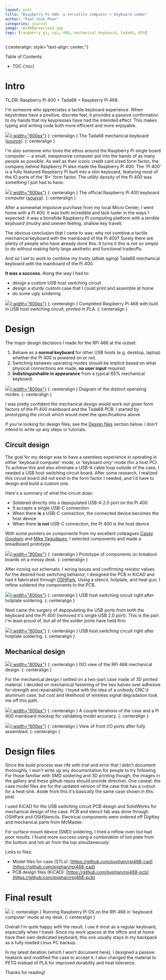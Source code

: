 ```yaml
---
layout: post
title: "Raspberry Pi 468: a versatile computer + keyboard combo"
author: "Paul Vinh Phan"
categories: journal
image: rpi468greyclose.jpg
tags: [raspberry pi, rpi, 400, mechanical keyboard, tada68, 65%]
---
```


{:centeralign: style="text-align: center;"}

Table of Contents:
* TOC
{:toc}

# Intro

TL;DR: Raspberry Pi 400 + Tada68 = Raspberry Pi 468.

I'm someone who appreciates a tactile keyboard experience.
When keystrokes have a positive, discrete feel, it provides a passive confirmation to my hands that my keypresses have had the intended effect.
This makes typing and writing code both more efficient and more enjoyable.

[![](assets/img/2023-01-16-keyboard-computer-rpi468/tada68.jpg){:width="600px"}](assets/img/2023-01-16-keyboard-computer-rpi468/tada68.jpg)
{: centeralign }
The Tada68 mechanical keyboard ([source](https://www.aliexpress.com/i/2251832803921519.html?gatewayAdapt=4itemAdapt)).
{: centeralign }

I'm also someone who loves the ethos around the Raspberry Pi single board computer -- a small, inexpensive computer put into the hands of as many people as possible.
As well as their iconic credit card sized form factor, the company behind Raspberry Pi also made the Raspberry Pi 400.
The 'Pi 400' is a fully featured Raspberry Pi built into a slim keyboard, featuring most of the IO ports of the 'B+' form factor.
The *utility density* of the Pi 400 was something I just had to have.

[![](assets/img/2023-01-16-keyboard-computer-rpi468/pi400.jpg){:width="600px"}](assets/img/2023-01-16-keyboard-computer-rpi468/pi400.jpg)
{: centeralign }
The official Raspberry Pi 400 keyboard computer ([source](https://www.raspberrypi.com/products/raspberry-pi-400/)).
{: centeralign }

After a somewhat impulsive purchase from my local Micro Center, I went home with a Pi 400.
It was both incredible and lack luster in the ways I expected: it was a bonafide Raspberry Pi computing platform with a *terrible keyboard* (mushy and uneven feeling, shallow key travel).

The obvious conclusion that I came to was: why not combine a tactile mechanical keyboard with the mainboard of the Pi 400?
Surely there are plenty of people who have already done this.
It turns it this is *not so simple* to do without making fairly large aesthetic and functional tradeoffs.

And so I set to work to combine my trusty (albiet aging) Tada68 mechanical keyboard with the mainboard of the Pi 400.

**It was a success**. Along the way I had to:
- design a custom USB host switching circuit
- design a sturdy custom case that I could print and assemble at home
- do some ugly soldering

[![](assets/img/2023-01-16-keyboard-computer-rpi468/PXL_20220828_195414086.jpg){:width="600px"}](assets/img/2023-01-16-keyboard-computer-rpi468/PXL_20220828_195414086.jpg)
{: centeralign }
Completed Raspberry Pi 468 with built in USB host switching circuit, printed in PLA.
{: centeralign }


# Design

The major design decisions I made for the RPi 468 at the outset:
1. Behave as a **normal keyboard** for other USB hosts (e.g. desktop, laptop) whether the Pi 400 is powered on or not.
2. Switching between operating modes should be implicit based on what physical connections are made, **no user input** required.
3. **Indistinguishable in appearance** from a typical 65% mechanical keyboard.

[![](assets/img/2023-01-16-keyboard-computer-rpi468/operatingmodes.png){:width="800px"}](assets/img/2023-01-16-keyboard-computer-rpi468/operatingmodes.png)
{: centeralign }
Diagram of the distinct operating modes.
{: centeralign }

I was pretty confident the mechanical design would work out given form factors of the Pi 400 mainboard and the Tada68 PCB.
I started by prototyping the circuit which would meet the specifications above.

If you're looking for design files, see the [Design files](#design-files) section below. I don't intend to write up any steps or tutorials.


## Circuit design

The goal for my design was to have a seemless experience in operating in either 'keyboard computer' mode, or 'keyboard only' mode (for a host PC).
To achieve this and also eliminate a USB-A cable loop outside of the case, I needed a USB host switching circuit board.
After some research, I realized this circuit board did not exist in the form factor I needed, and I'd have to design and build a custom one.

Here's a summary of what the circuit does:
- Soldered directly into a depopulated USB-A 2.0 port on the Pi 400
- It accepts a single USB-C connection
- When there **is** a USB-C connection, the connected device becomes the host device
- When there **is not** USB-C connection, the Pi 400 is the host device

With some pointers on components from my excellent colleagues [Casey Goodwin](https://www.linkedin.com/in/charles-goodwin-b82395/) and [Mike Yagudayev](https://www.linkedin.com/in/michael-yagudayev-033b964b/), I selected components and made a breadboard prototype.

[![](assets/img/2023-01-16-keyboard-computer-rpi468/PXL_20220807_233444819.jpg){:width="800px"}](assets/img/2023-01-16-keyboard-computer-rpi468/PXL_20220807_233444819.jpg)
{: centeralign }
Prototype of components on breakout boards on a messy desk.
{: centeralign }

After ironing out schematic / wiring issues and confirming resistor values for the desired host switching behavior, I designed the PCB in KiCAD and had it fabricated through [OSHPark](https://oshpark.com/).
Using a stencil, hotplate, and heat gun, I reflow soldered the components to the PCB.

[![](assets/img/2023-01-16-keyboard-computer-rpi468/PXL_20220802_015153919.jpg){:width="400px"}](assets/img/2023-01-16-keyboard-computer-rpi468/PXL_20220802_015153919.jpg)
{: centeralign }
USB host switching circuit right after hotplate soldering.
{: centeralign }

Next came the surgery of depopulating the USB ports from both the keyboard and the Pi 400 (removed it's single USB 2.0 port).
This is the part I'm least proud of, but all of the solder joints have held firm.

[![](assets/img/2023-01-16-keyboard-computer-rpi468/PXL_20220828_190946697.jpg){:width="600px"}](assets/img/2023-01-16-keyboard-computer-rpi468/PXL_20220828_190946697.jpg)
{: centeralign }
USB host switching circuit right after hotplate soldering.
{: centeralign }


## Mechanical design

[![](assets/img/2023-01-16-keyboard-computer-rpi468/rpi468-iso-top.png){:width="800px"}](assets/img/2023-01-16-keyboard-computer-rpi468/rpi468-iso-top.png)
{: centeralign }
ISO view of the RPi 468 mechanical design.
{: centeralign }


For the mechanical design I settled on a two-part case made of 3D printed material.
I decided on mechanical fastening of the two halves over adhesive for strength and repairability.
I toyed with the idea of a unibody CNC'd aluminum case, but cost and likelihood of wireless signal degradation took me off this path.

[![](assets/img/2023-01-16-keyboard-computer-rpi468/PXL_20220828_212318851.jpg){:width="600px"}](assets/img/2023-01-16-keyboard-computer-rpi468/PXL_20220828_212318851.jpg)
{: centeralign }
A couple iterations of the case and a Pi 400 mainboard mockup for validating model accuracy.
{: centeralign }

[![](assets/img/2023-01-16-keyboard-computer-rpi468/PXL_20220828_195337434.jpg){:width="600px"}](assets/img/2023-01-16-keyboard-computer-rpi468/PXL_20220828_195337434.jpg)
{: centeralign }
View of front I/O ports after fully assembled.
{: centeralign }


# Design files

Since the build process was rife with trial and error that I didn't document thoroughly, I won't write up any documentation for people to try following.
For those familiar with SMD soldering and 3D printing though, the images in the gallery and these github repos should provide direction.
One caveat: the case model files are for the updated version of the case that has a cutout for a heat sink.
Aside from this it's basically the same case shown in this post.

I used KiCAD for the USB switching circuit PCB design and SolidWorks for mechanical design of the case.
PCB and stencil fab was done through OSHPark and OSHStencils.
Electrical components were ordered off DigiKey and mechanical parts from McMaster.

For surface mount device (SMD) soldering, I tried a reflow oven but had poor results.
I found more success using a combination of hot plate from the bottom and hot air from the top simultaneously.

Links to files:
- Model files for case (STLs): [https://github.com/pvphan/rpi468-cad](https://github.com/pvphan/rpi468-cad)
- PCB design files (KiCAD): [https://github.com/pvphan/rpi468-pcb](https://github.com/pvphan/rpi468-pcb)


# Final result

[![](assets/img/2023-01-16-keyboard-computer-rpi468/PXL_20220828_194531996.jpg)](assets/img/2023-01-16-keyboard-computer-rpi468/PXL_20220828_194531996.jpg)
{: centeralign }
Running Raspberry Pi OS on the RPi 468 in 'keyboard computer' mode at my desk.
{: centeralign }

Overall I'm quite happy with the result.
I use it most as a regular keyboard, especially when I travel.
Since my work spaces at the office and at home have their own dedicated keyboard, this one usually stays in my backpack as a fully-loaded Linux PC backup.

In my latest iteration (which I won't document here), I designed a passive heatsink and modified the case to accept it.
I also changed the material to PETG instead of PLA for improved durability and heat tolerance.

Thanks for reading!
